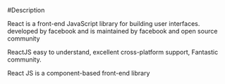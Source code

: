 #Description

React is a front-end JavaScript library for building user interfaces.
developed by facebook and is maintained by facebook and open source community

ReactJS
easy to understand,
excellent cross-platform support,
Fantastic community.

React JS is a component-based front-end library
